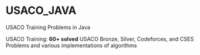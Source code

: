 # USACO_JAVA
USACO Training Problems in Java

USACO Training: **60+ solved** USACO Bronze, Silver, Codeforces, and CSES Problems and various implementations of algorithms
